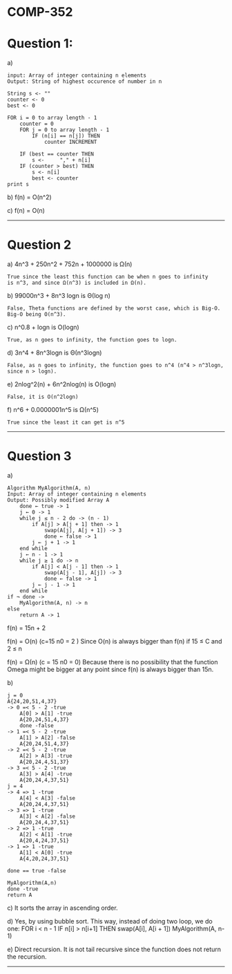 # COMP-352 
# Question 1: 
a)

    input: Array of integer containing n elements
    Output: String of highest occurence of number in n

    String s <- ""
    counter <- 0
    best <- 0

    FOR i = 0 to array length - 1
        counter = 0
        FOR j = 0 to array length - 1
            IF (n[i] == n[j]) THEN
                counter INCREMENT
    
        IF (best == counter THEN
            s <-     "," + n[i]
        IF (counter > best) THEN
            s <- n[i]
            best <- counter
    print s

b) f(n) = O(n^2)

c) f(n) = O(n)

________________________________________________

# Question 2

a) 4n^3 + 250n^2 + 752n + 1000000 is Ω(n)

    True since the least this function can be when n goes to infinity
    is n^3, and since Ω(n^3) is included in Ω(n).

b) 99000n^3 + 8n^3 logn is Θ(log n)

    False, Theta functions are defined by the worst case, which is Big-O. 
    Big-O being O(n^3).

c) n^0.8 + logn is O(logn)

    True, as n goes to infinity, the function goes to logn.

d)  3n^4 + 8n^3logn is Θ(n^3logn)

    False, as n goes to infinity, the function goes to n^4 (n^4 > n^3logn, since n > logn).

e)  2nlog^2(n) + 6n^2nlog(n) is O(logn)

    False, it is O(n^2logn)

f)  n^6 + 0.0000001n^5 is Ω(n^5)

    True since the least it can get is n^5
________________________________________________

# Question 3

a)

    Algorithm MyAlgorithm(A, n)
    Input: Array of integer containing n elements
    Output: Possibly modified Array A
        done ← true -> 1
        j ← 0 -> 1
        while j ≤ n - 2 do -> (n - 1)
            if A[j] > A[j + 1] then -> 1
                swap(A[j], A[j + 1]) -> 3
                done ← false -> 1
            j ← j + 1 -> 1
        end while
        j ← n - 1 -> 1
        while j ≥ 1 do -> n 
            if A[j] < A[j - 1] then -> 1
                swap(A[j - 1], A[j]) -> 3
                done ← false -> 1
            j ← j - 1 -> 1
        end while
    if ¬ done -> 
        MyAlgorithm(A, n) -> n
    else
        return A -> 1

f(n) = 15n + 2

f(n) = O(n) (c=15 n0 = 2 ) Since O(n) is always bigger than f(n) if 15 ≤ C and 2 ≤ n

f(n) = Ω(n) (c = 15 n0 = 0) Because there is no possibility that the function Omega might be bigger at any point since f(n) is always bigger than 15n.   

b) 
    
    j = 0
    A{24,20,51,4,37}
    -> 0 =< 5 - 2 -true
        A[0] > A[1] -true
        A{20,24,51,4,37} 
        done -false
    -> 1 =< 5 - 2 -true
        A[1] > A[2] -false
        A{20,24,51,4,37}
    -> 2 =< 5 - 2 -true
        A[2] > A[3] -true
        A{20,24,4,51,37}
    -> 3 =< 5 - 2 -true
        A[3] > A[4] -true
        A{20,24,4,37,51}
    j = 4
    -> 4 => 1 -true
        A[4] < A[3] -false
        A{20,24,4,37,51}
    -> 3 => 1 -true
        A[3] < A[2] -false
        A{20,24,4,37,51}
    -> 2 => 1 -true
        A[2] < A[1] -true
        A{20,4,24,37,51}
    -> 1 => 1 -true
        A[1] < A[0] -true
        A{4,20,24,37,51}

    done == true -false

    MyAlgorithm(A,n)
    done -true 
    return A
    
c) It sorts the array in ascending order.

d) 
    Yes, by using bubble sort. This way, instead of doing two loop, we do one:
    FOR i < n - 1
        IF n[i] > n[i+1] THEN
            swap(A[i], A[i + 1])
    MyAlgorithm(A, n-1)

e) Direct recursion. It is not tail recursive since the function does not return the recursion.

________________________________________________